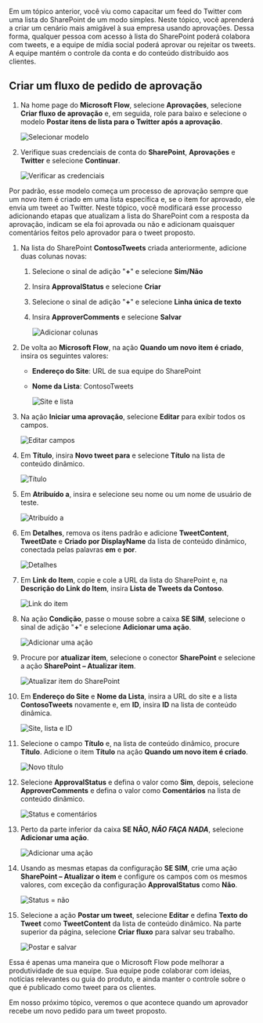 Em um tópico anterior, você viu como capacitar um feed do Twitter com uma lista do SharePoint de um modo simples. Neste tópico, você aprenderá a criar um cenário mais amigável à sua empresa usando aprovações. Dessa forma, qualquer pessoa com acesso à lista do SharePoint poderá colabora com tweets, e a equipe de mídia social poderá aprovar ou rejeitar os tweets. A equipe mantém o controle da conta e do conteúdo distribuído aos clientes. 

## <a name="create-an-approval-request-flow"></a>Criar um fluxo de pedido de aprovação
1. Na home page do **Microsoft Flow**, selecione **Aprovações**, selecione **Criar fluxo de aprovação** e, em seguida, role para baixo e selecione o modelo **Postar itens de lista para o Twitter após a aprovação**. 
   
    ![Selecionar modelo](./media/learning-approval-center/create-approval.png)
2. Verifique suas credenciais de conta do **SharePoint**, **Aprovações** e **Twitter** e selecione **Continuar**. 
   
    ![Verificar as credenciais](./media/learning-approval-center/verify-credentials.png)

Por padrão, esse modelo começa um processo de aprovação sempre que um novo item é criado em uma lista específica e, se o item for aprovado, ele envia um tweet ao Twitter. Neste tópico, você modificará esse processo adicionando etapas que atualizam a lista do SharePoint com a resposta da aprovação, indicam se ela foi aprovada ou não e adicionam quaisquer comentários feitos pelo aprovador para o tweet proposto. 

1. Na lista do SharePoint **ContosoTweets** criada anteriormente, adicione duas colunas novas:
   
   1. Selecione o sinal de adição "**+**" e selecione **Sim/Não**
   2. Insira **ApprovalStatus** e selecione **Criar**
   3. Selecione o sinal de adição "**+**" e selecione **Linha única de texto**
   4. Insira **ApproverComments** e selecione **Salvar**
      
      ![Adicionar colunas](./media/learning-approval-center/new-columns.png)
2. De volta ao **Microsoft Flow**, na ação **Quando um novo item é criado**, insira os seguintes valores:
   
   * **Endereço do Site**: URL de sua equipe do SharePoint
   * **Nome da Lista**: ContosoTweets
     
     ![Site e lista](./media/learning-approval-center/site-address.png)
3. Na ação **Iniciar uma aprovação**, selecione **Editar** para exibir todos os campos. 
   
    ![Editar campos](./media/learning-approval-center/edit-all-fields.png)
4. Em **Título**, insira **Novo tweet para** e selecione **Título** na lista de conteúdo dinâmico. 
   
    ![Título](./media/learning-approval-center/tweet-title.png)
5. Em **Atribuído a**, insira e selecione seu nome ou um nome de usuário de teste. 
   
    ![Atribuído a](./media/learning-approval-center/tweet-assigned-to.png)
6. Em **Detalhes**, remova os itens padrão e adicione **TweetContent**, **TweetDate** e **Criado por DisplayName** da lista de conteúdo dinâmico, conectada pelas palavras **em** e **por**. 
   
    ![Detalhes](./media/learning-approval-center/tweet-details.png)
7. Em **Link do Item**, copie e cole a URL da lista do SharePoint e, na **Descrição do Link do Item**, insira **Lista de Tweets da Contoso**. 
   
    ![Link do item](./media/learning-approval-center/tweet-item-link.png)
8. Na ação **Condição**, passe o mouse sobre a caixa **SE SIM**, selecione o sinal de adição "**+**" e selecione **Adicionar uma ação**. 
   
    ![Adicionar uma ação](./media/learning-approval-center/add-an-action.png)
9. Procure por **atualizar item**, selecione o conector **SharePoint** e selecione a ação **SharePoint – Atualizar item**.
   
    ![Atualizar item do SharePoint](./media/learning-approval-center/update-item.png)
10. Em **Endereço do Site** e **Nome da Lista**, insira a URL do site e a lista **ContosoTweets** novamente e, em **ID**, insira **ID**  na lista de conteúdo dinâmica. 
    
     ![Site, lista e ID](./media/learning-approval-center/address-list-id.png)
11. Selecione o campo **Título** e, na lista de conteúdo dinâmico, procure **Título**. Adicione o item **Título** na ação **Quando um novo item é criado**. 
    
     ![Novo título](./media/learning-approval-center/add-title.png)
12. Selecione **ApprovalStatus** e defina o valor como **Sim**, depois, selecione **ApproverComments** e defina o valor como **Comentários** na lista de conteúdo dinâmico. 
    
     ![Status e comentários](./media/learning-approval-center/approver-status.png)
13. Perto da parte inferior da caixa **SE NÃO,  *NÃO FAÇA NADA***, selecione **Adicionar uma ação**.
    
     ![Adicionar uma ação](./media/learning-approval-center/add-a-no-action.png)
14. Usando as mesmas etapas da configuração **SE SIM**, crie uma ação **SharePoint – Atualizar o item** e configure os campos com os mesmos valores, com exceção da configuração  **ApprovalStatus** como **Não**. 
    
     ![Status = não](./media/learning-approval-center/status-no.png)
15. Selecione a ação **Postar um tweet**, selecione **Editar** e defina **Texto do Tweet** como **TweetContent** da lista de conteúdo dinâmico.  Na parte superior da página, selecione **Criar fluxo** para salvar seu trabalho. 
    
     ![Postar e salvar](./media/learning-approval-center/post-tweet.png)

Essa é apenas uma maneira que o Microsoft Flow pode melhorar a produtividade de sua equipe. Sua equipe pode colaborar com ideias, notícias relevantes ou guia do produto, e ainda manter o controle sobre o que é publicado como tweet para os clientes.

Em nosso próximo tópico, veremos o que acontece quando um aprovador recebe um novo pedido para um tweet proposto. 

